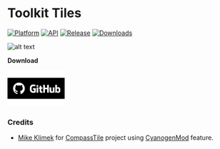 # Toolkit Tiles

[![Platform](https://img.shields.io/badge/android-platform?style=for-the-badge&label=platform&labelColor=21262d&color=6e7681)](https://www.android.com) [![API](https://img.shields.io/badge/26%2B-level?style=for-the-badge&logo=android&logoColor=3cd382&label=API&labelColor=21262d&color=ff663b)](https://developer.android.com/studio/releases/platforms) [![Release](https://img.shields.io/github/v/release/WSTxda/Toolkit-Tiles?display_name=tag&style=for-the-badge&logo=github&labelColor=21262d&color=1f6feb)](https://github.com/WSTxda/Toolkit-Tiles/releases/latest) [![Downloads](https://img.shields.io/github/downloads/WSTxda/Toolkit-Tiles/total?style=for-the-badge&labelColor=21262d&color=238636)](https://github.com/WSTxda/Toolkit-Tiles/releases)
 
![alt text](https://raw.githubusercontent.com/WSTxda/Toolkit-Tiles/main/images/Banner.svg)

**Download**

[<img src="https://raw.githubusercontent.com/WSTxda/WSTxda/main/images/GitHub.svg"
	  alt='Get it on GitHub'
	  height="80">](https://github.com/WSTxda/Compass-QS-Tile/releases/latest)

### Credits

- [Mike Klimek](https://github.com/Tetr4) for [CompassTile](https://github.com/Tetr4/CompassTile) project using [CyanogenMod](https://review.lineageos.org/c/LineageOS/android_frameworks_base/+/179168) feature.
